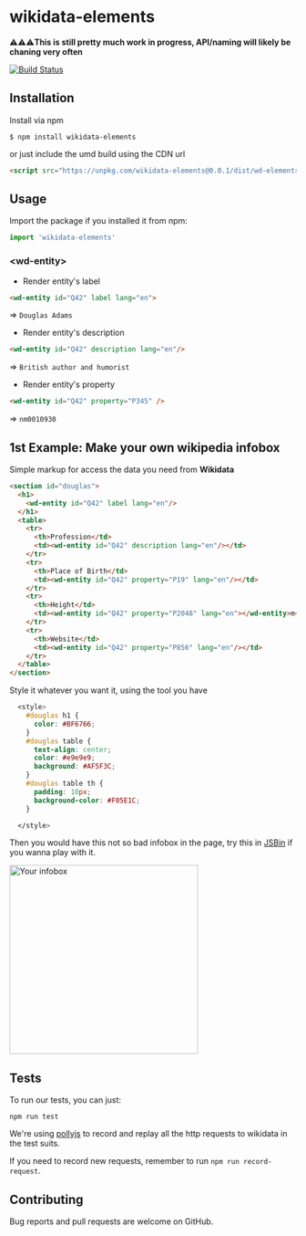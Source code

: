 # wikidata-elements

⚠️⚠️⚠️**This is still pretty much work in progress, API/naming will likely be chaning very often**

[![Build Status](https://travis-ci.org/lisongx/wd-elements.svg?branch=master)](https://travis-ci.org/lisongx/wd-elements)

## Installation

Install via npm

```
$ npm install wikidata-elements
```

or just include the umd build using the CDN url

```html
<script src="https://unpkg.com/wikidata-elements@0.0.1/dist/wd-elements.umd.js"></script>
```

## Usage

Import the package if you installed it from npm:

```javascript
import 'wikidata-elements'
```

###  \<wd-entity\>

* Render entity's label

```html
<wd-entity id="Q42" label lang="en">
```

=>  ```Douglas Adams```

* Render entity's description

```html
<wd-entity id="Q42" description lang="en"/>
```

=> ```British author and humorist```

* Render entity's property

```html
<wd-entity id="Q42" property="P345" />
```
=>  ```nm0010930```

## 1st Example: Make your own wikipedia infobox

Simple markup for access the data you need from **Wikidata**

```html
<section id="douglas">
  <h1>
    <wd-entity id="Q42" label lang="en"/>
  </h1>
  <table>
    <tr>
      <th>Profession</td>
      <td><wd-entity id="Q42" description lang="en"/></td>
    </tr>
    <tr>
      <th>Place of Birth</td>
      <td><wd-entity id="Q42" property="P19" lang="en"/></td>
    </tr>
    <tr>
      <th>Height</td>
      <td><wd-entity id="Q42" property="P2048" lang="en"></wd-entity>m</td>
    </tr>
    <tr>
      <th>Website</td>
      <td><wd-entity id="Q42" property="P856" lang="en"/></td>
    </tr>
  </table>
</section>
```

Style it whatever you want it, using the tool you have

```css
  <style>
    #douglas h1 {
      color: #BF6766;
    }
    #douglas table {
      text-align: center;
      color: #e9e9e9;
      background: #AF5F3C;
    }
    #douglas table th {
      padding: 10px;
      background-color: #F05E1C;
    }

  </style>
```

Then you would have this not so bad infobox in the page, try this in [JSBin](https://jsbin.com/qejiwicuze/edit?html,output) if you wanna play with it.

<img width="331" alt="Your infobox" src="https://user-images.githubusercontent.com/349342/67250338-e35ce880-f462-11e9-9015-cc1e21f1a249.png">

## Tests

To run our tests, you can just:

```
npm run test
```

We're using [pollyjs](https://github.com/Netflix/pollyjs) to record and replay all the http requests to wikidata in the test suits.

If you need to record new requests, remember to run `npm run record-request`.


## Contributing

Bug reports and pull requests are welcome on GitHub.
